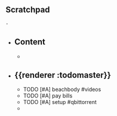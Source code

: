 ## Scratchpad
	-
- ## Content
	-
- ## {{renderer :todomaster}}
	- TODO [#A] beachbody #videos
	- TODO [#A] pay bills
	- TODO [#A] setup #qbittorrent
	-